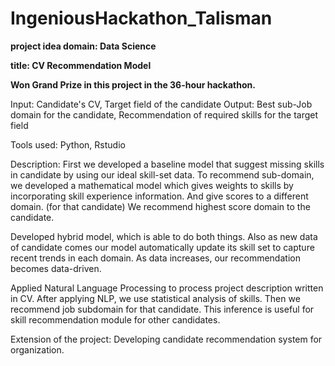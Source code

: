# IngeniousHackathon_Talisman

**project idea domain: Data Science**

**title: CV Recommendation Model**

**Won Grand Prize in this project in the 36-hour hackathon.**

Input: Candidate's CV, Target field of the candidate
Output: Best sub-Job domain for the candidate, Recommendation of required skills for the target field

Tools used: Python, Rstudio

Description: First we developed a baseline model that suggest missing skills in candidate by using our ideal skill-set data. To recommend sub-domain, we developed a mathematical model which gives weights to skills by incorporating skill experience information. And give scores to a different domain. (for that candidate) We recommend highest score domain to the candidate.

Developed hybrid model, which is able to do both things. Also as new data of candidate comes our model automatically update its skill set to capture recent trends in each domain. As data increases, our recommendation becomes data-driven.

Applied Natural Language Processing to process project description written in CV. After applying NLP, we use statistical analysis of skills. Then we recommend job subdomain for that candidate. This inference is useful for skill recommendation module for other candidates.

Extension of the project: Developing candidate recommendation system for organization.
